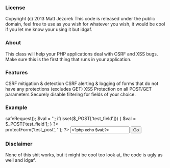 ### License
 Copyright (c) 2013 Matt Jezorek 
 This code is released under the public domain, feel free to use as you wish
 for whatever you wish, it would be cool if you let me know your using it but idgaf.

### About
 This class will help your PHP applications deal with CSRF and XSS bugs. 
 Make sure this is the first thing that runs in your application. 

### Features
 CSRF mitigation & detection
 CSRF alerting & logging of forms that do not have any protections (excludes GET)
 XSS Protection on all POST/GET parameters
 Securely disable filtering for fields of your choice. 

### Example

<?php
// THIS IS ALL DEMO CODE AND SHOULD BE REMOVED WHEN YOU DEPLOY THIS CLASS.
session_start();
$sr = new SecureRequests();
$sr->safeRequest();
$val = '';
if(isset($_POST['test_field'])) {
	$val = $_POST['test_field'];
}
?>
<form method="POST" action="form.security.php">
<?php $sr->protectForm('test_post', ''); ?>
<input type="text" value="<?php echo $val;?>" name="test_field" />
<input type="submit" value="Go" />
</form>

### Disclaimer
None of this shit works, but it might be cool too look at, the code is ugly as well and idgaf.
